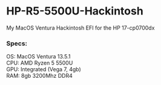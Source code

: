 # HP-R5-5500U-Hackintosh
My MacOS Ventura Hackintosh EFI for the HP 17-cp0700dx

### Specs:
OS: MacOS Ventura 13.5.1\
CPU: AMD Ryzen 5 5500U\
GPU: Integrated (Vega 7, 4gb)\
RAM: 8gb 3200Mhz DDR4
